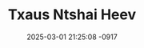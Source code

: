 ---
layout: movie-video-data
date: 2025-03-01 21:25:08 -0917
categories: movie

# Site Attributes
title: "Txaus Ntshai Heev"
permalink: "/movie/Txaus_Ntshai_Heev"

# Movie Attributes
synopsis: "Vim neeg txoj kev ntshaw nyiaj thiab ntshaw luag tug, neeg thiaj li mus nrhiav txhua tsav txhua yam los tsim kho lub neej kom zoo tshaj lwm tus. Laj thiab ntxhuav thiaj li tau mus nrhiav thiab ntsib ib haiv neeg ua noj tib neeg. Txawm yog yuav nrhiav li cas los nrhiav tsis tau kev tawm. Thaum kawg koj yuav tau saib koj thiaj paub. "
producer: "Vana Moua"
director: ""
writer: ""
video_link: "https://youtu.be/JbRri1MuuSc?si=LkCw0uef4zEhxqiS"
genre: "Drama"
year: "1998"
release_type: "VHS"
storage: "Center for Hmong Studies"
thumbnail: "/assets/images/movie_thumbnails/Txaus Ntshai Heev.jpeg"
publishing_company: ""

# Sequels + Parts
base_movie: ""
total_parts: 
sequel: ""

# Movie Cast
cast:
#VALUE!
---